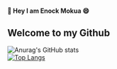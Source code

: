 #### 👋 Hey I am Enock Mokua 😄

##  Welcome to my Github



![Anurag's GitHub stats](https://github-readme-stats.vercel.app/api?username=MokuaEnock&show_icons=true&theme=radical)              
[![Top Langs](https://github-readme-stats.vercel.app/api/top-langs/?username=MokuaEnock&layout=compact&theme=radical)](https://github.com/anuraghazra/github-readme-stats)
